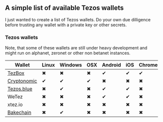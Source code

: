 ## A simple list of available Tezos wallets

I just wanted to create a list of Tezos wallets. Do your own due dilligence before trusting any wallet with a private key or other secrets.


### Tezos wallets

Note, that some of these wallets are still under heavy development and might run on alphanet, zeronet or other non betanet instances.

Wallet | Linux | Windows | OSX | Android | iOS | Chrome | Web |
------------ | ------------ | ------------- | ------------ |------------ |------------ |------------ |------------ |
[TezBox](https://tezbox.github.io/)|✖|✖|✖|✔|✔|✔|✖|
[Cryptonomic](https://github.com/Cryptonomic/Tezos-Wallet)|✔|✔|✔|✖|✖|✖|✖|
[Tezos.blue](https://tezos.blue/)|✖|✔|✖|✔|✔|✖|✖|
WeTez|✖|✖|✖|✔|✔|✖|✖|
xtez.io |✖|✖|✖|✖|✖|✖|✔|
[Bakechain](https://bakechain.github.io/)|✖|✔|✖|✖|✖|✖|✖|

